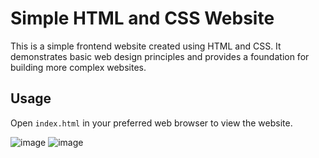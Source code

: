 # Simple HTML and CSS Website

This is a simple frontend website created using HTML and CSS. It demonstrates basic web design principles and provides a foundation for building more complex websites.

## Usage

Open `index.html` in your preferred web browser to view the website.

![image](https://github.com/sahilsingh84/Batch_System_/assets/145158616/a4ade83d-d02c-417e-894e-5ea299c98d44)
![image](https://github.com/sahilsingh84/Batch_System_/assets/145158616/a4ade83d-d02c-417e-894e-5ea299c98d44)
